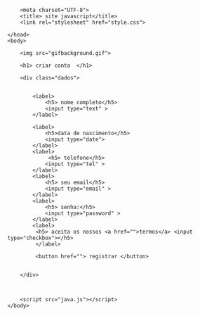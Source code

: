<!DOCTYPE HTML  >
<html> 
    <head>

        <meta charset="UTF-8">
        <title> site javascript</title>
        <link rel="stylesheet" href="style.css">

    </head>
    <body> 

        <img src="gifbackground.gif">
        
        <h1> criar conta  </h1>

        <div class="dados"> 

            
            <label> 
                <h5> nome completo</h5>     
                <input type="text" > 
            </label>
            
            <label>
                <h5>data de nascimento</h5>
                <input type="date">
            </label>
            <label>
                 <h5> telefone</h5>
                <input type="tel" >
            </label>
            <label>
                <h5> seu email</h5>
                <input type="email" >
            </label>
            <label>
                <h5> senha:</h5>
                <input type="password" >
            </label>
            <label>
             <h5> aceita os nossos <a href="">termos</a> <input type="checkbox"></h5>
             </label>

             <button href=""> registrar </button> 

            
        </div> 

       

        <script src="java.js"></script>
    </body>
</html>
